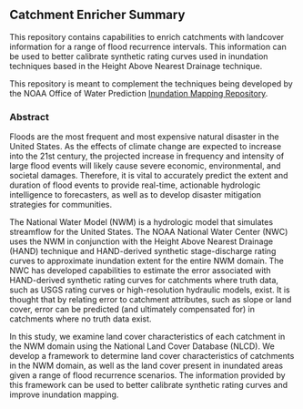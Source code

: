 ## Catchment Enricher Summary
This repository contains capabilities to enrich catchments with landcover information for a range of flood recurrence intervals. This information can be used to better calibrate synthetic rating curves used in inundation techniques based in the Height Above Nearest Drainage technique.

This repository is meant to complement the techniques being developed by the NOAA Office of Water Prediction [Inundation Mapping Repository](https://github.com/NOAA-OWP/inundation-mapping).

### Abstract
Floods are the most frequent and most expensive natural disaster in the United States. As the effects of climate change are expected to increase into the 21st century, the projected increase in frequency and intensity of large flood events will likely cause severe economic, environmental, and societal damages. Therefore, it is vital to accurately predict the extent and duration of flood events to provide real-time, actionable hydrologic intelligence to forecasters, as well as to develop disaster mitigation strategies for communities.

The National Water Model (NWM) is a hydrologic model that simulates streamflow for the United States. The NOAA National Water Center (NWC) uses the NWM in conjunction with the Height Above Nearest Drainage (HAND) technique and HAND-derived synthetic stage-discharge rating curves to approximate inundation extent for the entire NWM domain. The NWC has developed capabilities to estimate the error associated with HAND-derived synthetic rating curves for catchments where truth data, such as USGS rating curves or high-resolution hydraulic models, exist. It is thought that by relating error to catchment attributes, such as slope or land cover, error can be predicted (and ultimately compensated for) in catchments where no truth data exist.

In this study, we examine land cover characteristics of each catchment in the NWM domain using the National Land Cover Database (NLCD). We develop a framework to determine land cover characteristics of catchments in the NWM domain, as well as the land cover present in inundated areas given a range of flood recurrence scenarios. The information provided by this framework can be used to better calibrate synthetic rating curves and improve inundation mapping.
